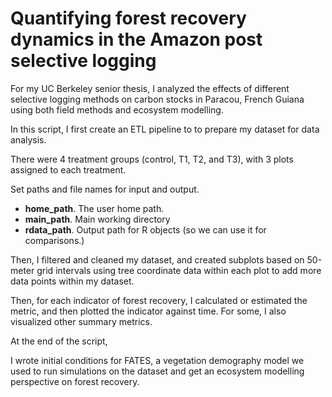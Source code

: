 # Quantifying forest recovery dynamics in the Amazon post selective logging

For my UC Berkeley senior thesis, I analyzed the effects of different selective logging methods on carbon stocks in Paracou, French Guiana using both field methods and ecosystem modelling. 

In this script, I first create an ETL pipeline to to prepare my dataset for data analysis.

There were 4 treatment groups (control, T1, T2, and T3), with 3 plots assigned to each treatment.

Set paths and file names for input and output.

-   **home_path**. The user home path.
-   **main_path**. Main working directory
-   **rdata_path**. Output path for R objects (so we can use it for comparisons.)

Then, I filtered and cleaned my dataset, and created subplots based on 50-meter grid intervals using tree coordinate data within each plot to add more data points within my dataset.

Then, for each indicator of forest recovery, I calculated or estimated the metric, and then plotted the indicator against time. For some, I also visualized other summary metrics.

At the end of the script,

I wrote initial conditions for FATES, a vegetation demography model we used to run simulations on the dataset and get an ecosystem modelling perspective on forest recovery.

